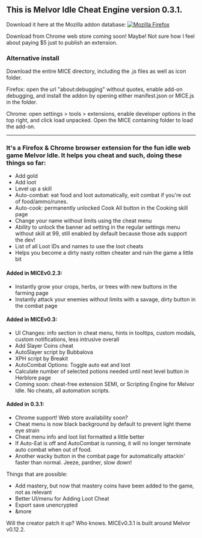 ## This is Melvor Idle Cheat Engine version 0.3.1.
Download it here at the Mozilla addon database: [![Mozilla Firefox](https://img.shields.io/amo/v/melvor-idle-cheat-engine?label=Melvor%20Idle%20Cheat%20Engine%3A%20Firefox%20Add-on&logo=Mozilla%20Firefox)](https://addons.mozilla.org/en-US/firefox/addon/melvor-idle-cheat-engine/)

Download from Chrome web store coming soon! Maybe! Not sure how I feel about paying $5 just to publish an extension.

### Alternative install
Download the entire MICE directory, including the .js files as well as icon folder.

Firefox: open the url "about:debugging" without quotes, enable add-on debugging, and install the addon by opening either manifest.json or MICE.js in the folder.

Chrome: open settings > tools > extensions, enable developer options in the top right, and click load unpacked. Open the MICE containing folder to load the add-on.

*** 

### It's a Firefox & Chrome browser extension for the fun idle web game Melvor Idle. It helps you cheat and such, doing these things so far:
* Add gold
* Add loot
* Level up a skill
* Auto-combat: eat food and loot automatically, exit combat if you're out of food/ammo/runes.
* Auto-cook: permanently unlocked Cook All button in the Cooking skill page
* Change your name without limits using the cheat menu
* Ability to unlock the banner ad setting in the regular settings menu without skill at 99, still enabled by default because those ads support the dev!
* List of all Loot IDs and names to use the loot cheats
* Helps you become a dirty nasty rotten cheater and ruin the game a little bit

#### Added in MICEv0.2.3:
* Instantly grow your crops, herbs, or trees with new buttons in the farming page
* Instantly attack your enemies without limits with a savage, dirty button in the combat page

#### Added in MICEv0.3: 
* UI Changes: info section in cheat menu, hints in tooltips, custom modals, custom notifications, less intrusive overall
* Add Slayer Coins cheat
* AutoSlayer script by Bubbalova
* XPH script by Breakit
* AutoCombat Options: Toggle auto eat and loot
* Calculate number of selected potions needed until next level button in Herblore page
* Coming soon: cheat-free extension SEMI, or Scripting Engine for Melvor Idle. No cheats, all automation scripts.

#### Added in 0.3.1:
* Chrome support! Web store availability soon?
* Cheat menu is now black background by default to prevent light theme eye strain
* Cheat menu info and loot list formatted a little better
* If Auto-Eat is off and AutoCombat is running, it will no longer terminate auto combat when out of food. 
* Another wacky button in the combat page for automatically attackin' faster than normal. Jeeze, pardner, slow down!



Things that are possible:
* Add mastery, but now that mastery coins have been added to the game, not as relevant
* Better UI/menu for Adding Loot Cheat
* Export save unencrypted
* &more

Will the creator patch it up? Who knows.
MICEv0.3.1 is built around Melvor v0.12.2.
